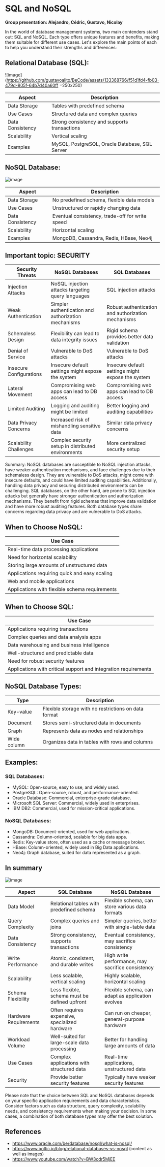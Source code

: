# SQL and NoSQL

**Group presentation: Alejandro, Cédric, Gustavo, Nicolay**

In the world of database management systems, two main contenders stand out: SQL and NoSQL. Each type offers unique features and benefits, making them suitable for different use cases. Let's explore the main points of each to help you understand their strengths and differences:


## Relational Database (SQL):

![image](https://github.com/gustavoalito/BeCode/assets/133368766/f51d1fd4-fb03-479d-805f-64b7d40a60ff =250x250)


| Aspect                  | Description                                       |
|-------------------------|---------------------------------------------------|
| Data Storage            | Tables with predefined schema                    |
| Use Cases               | Structured data and complex queries              |
| Data Consistency        | Strong consistency and supports transactions     |
| Scalability             | Vertical scaling                                 |
| Examples                | MySQL, PostgreSQL, Oracle Database, SQL Server   |

## NoSQL Database:

![image](https://github.com/gustavoalito/BeCode/assets/133368766/61ac3f12-0983-478b-969a-5b7be7ccb00b)


| Aspect                  | Description                                       |
|-------------------------|---------------------------------------------------|
| Data Storage            | No predefined schema, flexible data models       |
| Use Cases               | Unstructured or rapidly changing data            |
| Data Consistency        | Eventual consistency, trade-off for write speed  |
| Scalability             | Horizontal scaling                               |
| Examples                | MongoDB, Cassandra, Redis, HBase, Neo4j          |

## Important topic: SECURITY

| Security Threats       | NoSQL Databases                                       | SQL Databases                                       |
|------------------------|-------------------------------------------------------|-----------------------------------------------------|
| Injection Attacks      | NoSQL injection attacks targeting query languages   | SQL injection attacks                               |
| Weak Authentication    | Simpler authentication and authorization mechanisms  | Robust authentication and authorization mechanisms |
| Schemaless Design      | Flexibility can lead to data integrity issues        | Rigid schema provides better data validation        |
| Denial of Service      | Vulnerable to DoS attacks                            | Vulnerable to DoS attacks                           |
| Insecure Configurations| Insecure default settings might expose the system   | Insecure default settings might expose the system   |
| Lateral Movement       | Compromising web apps can lead to DB access         | Compromising web apps can lead to DB access         |
| Limited Auditing       | Logging and auditing might be limited                | Better logging and auditing capabilities            |
| Data Privacy Concerns  | Increased risk of mishandling sensitive data         | Similar data privacy concerns                       |
| Scalability Challenges | Complex security setup in distributed environments   | More centralized security setup                     |

Summary:
NoSQL databases are susceptible to NoSQL injection attacks, have weaker authentication mechanisms, and face challenges due to their schemaless design. They are vulnerable to DoS attacks, might come with insecure defaults, and could have limited auditing capabilities. Additionally, handling data privacy and securing distributed environments can be challenging. SQL databases, on the other hand, are prone to SQL injection attacks but generally have stronger authentication and authorization mechanisms. They benefit from rigid schemas that improve data validation and have more robust auditing features. Both database types share concerns regarding data privacy and are vulnerable to DoS attacks.

## When to Choose NoSQL:

| Use Case                                     |
|----------------------------------------------|
| Real-time data processing applications       |
| Need for horizontal scalability              |
| Storing large amounts of unstructured data   |
| Applications requiring quick and easy scaling|
| Web and mobile applications                  |
| Applications with flexible schema requirements|

## When to Choose SQL:

| Use Case                                     |
|----------------------------------------------|
| Applications requiring transactions          |
| Complex queries and data analysis apps       |
| Data warehousing and business intelligence   |
| Well-structured and predictable data         |
| Need for robust security features            |
| Applications with critical support and integration requirements|

## NoSQL Database Types:

| Type               | Description                                          |
|--------------------|------------------------------------------------------|
| Key-value          | Flexible storage with no restrictions on data format |
| Document           | Stores semi-structured data in documents             |
| Graph              | Represents data as nodes and relationships          |
| Wide column        | Organizes data in tables with rows and columns      |


## Examples:

### SQL Databases:
- MySQL: Open-source, easy to use, and widely used.
- PostgreSQL: Open-source, robust, and performance-oriented.
- Oracle Database: Commercial, enterprise-grade database.
- Microsoft SQL Server: Commercial, widely used in enterprises.
- IBM DB2: Commercial, used for mission-critical applications.

### NoSQL Databases:
- MongoDB: Document-oriented, used for web applications.
- Cassandra: Column-oriented, scalable for big data apps.
- Redis: Key-value store, often used as a cache or message broker.
- HBase: Column-oriented, widely used in Big Data applications.
- Neo4j: Graph database, suited for data represented as a graph.

## In summary

![image](https://github.com/gustavoalito/BeCode/assets/133368766/0e73b453-fd60-45fc-807c-97db5c0b055e)


| Aspect                   | SQL Database                                     | NoSQL Database                                  |
|--------------------------|--------------------------------------------------|-------------------------------------------------|
| Data Model               | Relational tables with predefined schema        | Flexible schema, can store various data formats |
| Query Complexity         | Complex queries and joins                        | Simpler queries, better with single-table data  |
| Data Consistency         | Strong consistency, supports transactions        | Eventual consistency, may sacrifice consistency|
| Write Performance        | Atomic, consistent, and durable writes          | High write performance, may sacrifice consistency|
| Scalability              | Less scalable, vertical scaling                 | Highly scalable, horizontal scaling             |
| Schema Flexibility       | Less flexible, schema must be defined upfront   | Flexible schema, can adapt as application evolves|
| Hardware Requirements    | Often requires expensive, specialized hardware   | Can run on cheaper, general-purpose hardware    |
| Workload Volume          | Well-suited for large-scale data processing      | Better for handling large amounts of data       |
| Use Cases                | Complex applications with structured data       | Real-time applications, unstructured data       |
| Security                 | Provide better security features     | Typically have weaker security features       |


Please note that the choice between SQL and NoSQL databases depends on your specific application requirements and data characteristics. Consider factors such as data structure, query complexity, scalability needs, and consistency requirements when making your decision. In some cases, a combination of both database types may offer the best solution.

## References
- https://www.oracle.com/be/database/nosql/what-is-nosql/
- https://www.boltic.io/blog/relational-databases-vs-nosql (content as well as images)
- https://www.youtube.com/watch?v=BW3cdr5MjEE
